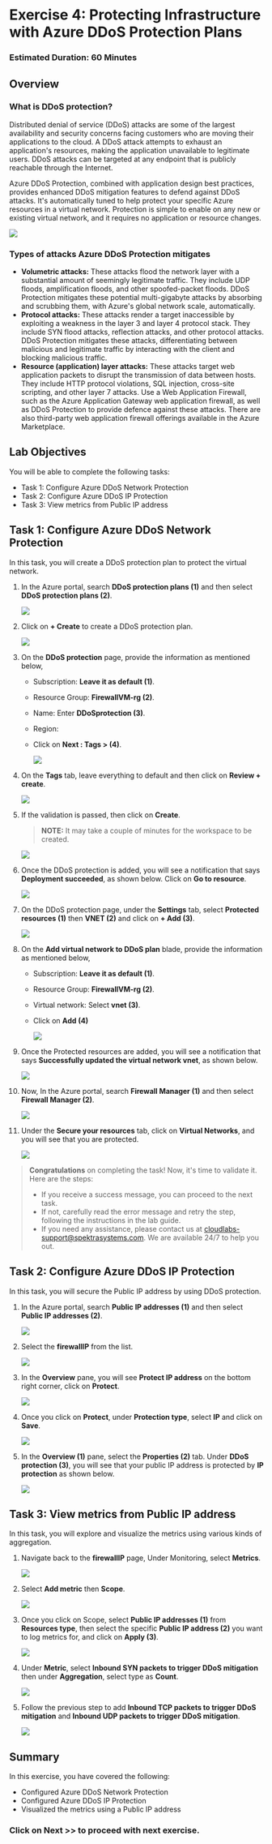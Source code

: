 # Exercise 4: Protecting Infrastructure with Azure DDoS Protection Plans

### Estimated Duration: 60 Minutes

## Overview

### What is DDoS protection?

Distributed denial of service (DDoS) attacks are some of the largest availability and security concerns facing customers who are moving their applications to the cloud. A DDoS attack attempts to exhaust an application's resources, making the application unavailable to legitimate users. DDoS attacks can be targeted at any endpoint that is publicly reachable through the Internet.

Azure DDoS Protection, combined with application design best practices, provides enhanced DDoS mitigation features to defend against DDoS attacks. It's automatically tuned to help protect your specific Azure resources in a virtual network. Protection is simple to enable on any new or existing virtual network, and it requires no application or resource changes.

  ![](images/ddos.png)

### Types of attacks Azure DDoS Protection mitigates

- **Volumetric attacks:** These attacks flood the network layer with a substantial amount of seemingly legitimate traffic. They include UDP floods, amplification floods, and other spoofed-packet floods. DDoS Protection mitigates these potential multi-gigabyte attacks by absorbing and scrubbing them, with Azure's global network scale, automatically.
- **Protocol attacks:** These attacks render a target inaccessible by exploiting a weakness in the layer 3 and layer 4 protocol stack. They include SYN flood attacks, reflection attacks, and other protocol attacks. DDoS Protection mitigates these attacks, differentiating between malicious and legitimate traffic by interacting with the client and blocking malicious traffic.
- **Resource (application) layer attacks:** These attacks target web application packets to disrupt the transmission of data between hosts. They include HTTP protocol violations, SQL injection, cross-site scripting, and other layer 7 attacks. Use a Web Application Firewall, such as the Azure Application Gateway web application firewall, as well as DDoS Protection to provide defence against these attacks. There are also third-party web application firewall offerings available in the Azure Marketplace.

## Lab Objectives

You will be able to complete the following tasks:

- Task 1: Configure Azure DDoS Network Protection
- Task 2: Configure Azure DDoS IP Protection
- Task 3: View metrics from Public IP address
  
## Task 1: Configure Azure DDoS Network Protection

In this task, you will create a DDoS protection plan to protect the virtual network.

1. In the Azure portal, search **DDoS protection plans (1)** and then select **DDoS protection plans (2)**.
 
   ![](images/ddos1.png)
 
1. Click on **+ Create** to create a DDoS protection plan.
 
    ![](images/ddos2.png)
 
1. On the **DDoS protection** page, provide the information as mentioned below,

   - Subscription: **Leave it as default (1)**.

   - Resource Group: **FirewallVM-rg (2)**.

   - Name: Enter **DDoSprotection (3)**.

   - Region: **<inject key="Region" />**

   - Click on **Next : Tags > (4)**.
 
     ![](images/upd-09.png)
 
1. On the **Tags** tab, leave everything to default and then click on **Review + create**.
 
     ![](images/ddos4.png)
  
1. If the validation is passed, then click on **Create**.

    >**NOTE:** It may take a couple of minutes for the workspace to be created.

      ![](images/upd-010.png)
 
1. Once the DDoS protection is added, you will see a notification that says **Deployment succeeded**, as shown below. Click on **Go to resource**.

      ![](images/upd-011.png)
 
1. On the DDoS protection page, under the **Settings** tab, select **Protected resources (1)** then **VNET (2)** and click on **+ Add (3)**.
 
      ![](images/ddos10.png)

1. On the **Add virtual network to DDoS plan** blade, provide the information as mentioned below,
    
    - Subscription: **Leave it as default (1)**.
    
    - Resource Group: **FirewallVM-rg (2)**.
    
    - Virtual network: Select **vnet (3)**.
    
    - Click on **Add (4)**
   
      ![](images/upd-012.png)
 
1. Once the Protected resources are added, you will see a notification that says **Successfully updated the virtual network vnet**, as shown below.
 
      ![](images/ddos9.png)
 
1. Now, In the Azure portal, search **Firewall Manager (1)** and then select **Firewall Manager  (2)**.
 
      ![](images/upd-27.png)

1. Under the **Secure your resources** tab, click on **Virtual Networks**, and you will see that you are protected.
 
      ![](images/upd-37.png)

> **Congratulations** on completing the task! Now, it's time to validate it. Here are the steps:
> - If you receive a success message, you can proceed to the next task.
> - If not, carefully read the error message and retry the step, following the instructions in the lab guide. 
> - If you need any assistance, please contact us at cloudlabs-support@spektrasystems.com. We are available 24/7 to help you out.

<validation step="d6923ba2-dfed-45e7-bedb-a5e206ea86c0" />

## Task 2: Configure Azure DDoS IP Protection

In this task, you will secure the Public IP address by using DDoS protection.

1. In the Azure portal, search **Public IP addresses (1)** and then select **Public IP addresses (2)**.

    ![](images/a33.png)

1. Select the **firewallIP** from the list.

    ![](images/upd-38.png)

1. In the **Overview** pane, you will see **Protect IP address** on the bottom right corner, click on **Protect**.

    ![](images/a35.png)

1. Once you click on **Protect**, under **Protection type**, select **IP** and click on **Save**.

    ![](images/a175.png)

1. In the **Overview (1)** pane, select the **Properties (2)** tab. Under **DDoS protection (3)**, you will see that your public IP address is protected by **IP protection** as shown below.

    ![](images/upd-39.png)
    
## Task 3: View metrics from Public IP address

In this task, you will explore and visualize the metrics using various kinds of aggregation.

1. Navigate back to the **firewallIP** page, Under Monitoring, select **Metrics**.

    ![](images/a40.png)

1. Select **Add metric** then **Scope**.

    ![](images/E4T3S2.png)

1. Once you click on Scope, select **Public IP addresses (1)** from **Resources type**, then select the specific **Public IP address (2)** you want to log metrics for, and click on **Apply (3)**.

     ![](images/a42.png)

1. Under **Metric**, select **Inbound SYN packets to trigger DDoS mitigation** then under **Aggregation**, select type as **Count**.
  
     ![](images/a153.png)

1. Follow the previous step to add **Inbound TCP packets to trigger DDoS mitigation** and **Inbound UDP packets to trigger DDoS mitigation**. 

      ![](images/a154.png)
      
## Summary
 
In this exercise, you have covered the following:
  
- Configured Azure DDoS Network Protection
- Configured Azure DDoS IP Protection
- Visualized the metrics using a Public IP address

### Click on **Next >>** to proceed with next exercise.
